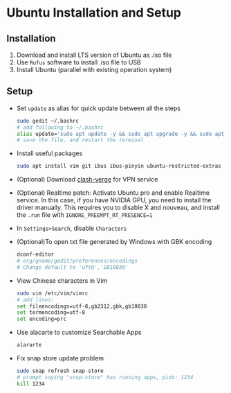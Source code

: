 # Ubuntu Installation and Setup

## Installation

1. Download and install LTS version of Ubuntu as .iso file
2. Use `Rufus` software to install .iso file to USB
3. Install Ubuntu (parallel with existing operation system)

## Setup

* Set `update` as alias for quick update between all the steps

  ```bash
  sudo gedit ~/.bashrc
  # add following to ~/.bashrc
  alias update='sudo apt update -y && sudo apt upgrade -y && sudo apt autoremove -y'
  # save the file, and restart the terminal
  ```

* Install useful packages

  ```bash
  sudo apt install vim git ibus ibus-pinyin ubuntu-restricted-extras libfuse2 dconf-editor gh alacarte -y
  ```

* (Optional) Download [clash-verge](https://github.com/clash-verge-rev/clash-verge-rev/releases) for VPN service
* (Optional) Realtime patch: Activate Ubuntu pro and enable Realtime service. In this case, if you have NVIDIA GPU, you need to install the driver manually. This requires you to disable X and nouveau, and install the `.run` file with `IGNORE_PREEMPT_RT_PRESENCE=1`
* In `Settings>Search`, disable `Characters`
* (Optional)To open txt file generated by Windows with GBK encoding

  ```bash
  dconf-editor
  # org/gnome/gedit/preferences/encodings
  # Change default to 'uft8','GB18030'
  ```

* View Chinese characters in Vim

  ```bash
  sudo vim /etc/vim/vimrc
  # add lines:
  set fileencodings=utf-8,gb2312,gbk,gb18030
  set termencoding=utf-8
  set encoding=prc
  ```

* Use alacarte to customize Searchable Apps

  ```bash
  alararte
  ```

* Fix snap store update problem

  ```bash
  sudo snap refresh snap-store
  # prompt saying "snap-store" has running apps, pids: 1234
  kill 1234
  ```
